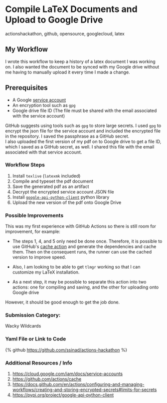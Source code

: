 # Compile LaTeX Documents and Upload to Google Drive
actionshackathon, github, opensource, googlecloud, latex

## My Workflow
I wrote this workflow to keep a history of a latex document I was working on. I also wanted the document to be synced with my Google drive without me having to manually upload it every time I made a change.

## Prerequisites
* A Google [service account](https://cloud.google.com/iam/docs/service-accounts)
* An encryption tool such as `gpg`
* Google drive file ID (The file must be shared with the email associated with the service account)

GitHub suggests using tools such as `gpg` to store large secrets. I used `gpg` to encrypt the json file for the service account and included the encrypted file in the repository. I saved the passphrase as a GitHub secret.    
I also uploaded the first version of my pdf on to Google drive to get a file ID, which I saved as a GitHub secret, as well. I shared this file with the email associated with that service account.

### Workflow Steps
1. Install `texlive` (`latexmk` included)
2. Compile and typeset the pdf document
3. Save the generated pdf as an artifact
4. Decrypt the encrypted service account JSON file
5. Install [`google-api-python-client`](https://pypi.org/project/google-api-python-client/) python library
5. Upload the new version of the pdf onto Google Drive

### Possible Improvements
This was my first experience with GitHub Actions so there is still room for improvement, for example:

* The steps 1, 4, and 5 only need be done once. Therefore, it is possible to use GitHub's [cache action](https://github.com/actions/cache) and generate the dependencies and cache them. Then on the consequent runs, the runner can use the cached version to improve speed.  

* Also, I am looking to be able to get `tlmgr` working so that I can customize my LaTeX installation.

* As a next step, it may be possible to separate this action into two actions: one for compiling and saving, and the other for uploading onto Google drive

However, it should be good enough to get the job done.

### Submission Category: 
Wacky Wildcards


### Yaml File or Link to Code
{% github https://github.com/ssinad/actions-hackathon %}


### Additional Resources / Info

1. https://cloud.google.com/iam/docs/service-accounts  
2. https://github.com/actions/cache  
3. https://docs.github.com/en/actions/configuring-and-managing-workflows/creating-and-storing-encrypted-secrets#limits-for-secrets
4. https://pypi.org/project/google-api-python-client  